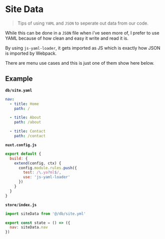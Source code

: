 # Site Data

> Tips of using `YAML` and `JSON` to seperate out data from our code.

While this can be done in a `JSON` file when i've seen more of, I prefer to use
YAML because of how clean and easy it write and read it is.

By using `js-yaml-loader`, it gets imported as JS which is exactly how JSON is
imported by Webpack.

There are menu use cases and this is just one of them show here below.

## Example

**`db/site.yaml`**

```yaml
nav:
  - title: Home
    path: /

  - title: About
    path: /about

  - title: Contact
    path: /contact
```

**`nuxt.config.js`**

```js
export default {
  build: {
    extend(config, ctx) {
      config.module.rules.push({
        test: /\.ya?ml$/,
        use: 'js-yaml-loader'
      })
    }
  }
}
```

**`store/index.js`**

```js
import siteData from '@/db/site.yml'

export const state = () => ({
  nav: siteData.nav
})
```
